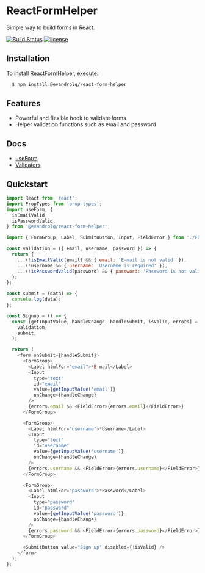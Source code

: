 # ReactFormHelper
Simple way to build forms in React.

[![Build Status](https://travis-ci.org/EvandroLG/ReactFormHelper.svg?branch=master)](https://travis-ci.org/EvandroLG/ReactFormHelper)
[![license](https://badgen.now.sh/badge/license/MIT)](./LICENSE)

## Installation
To install ReactFormHelper, execute:

```sh
  $ npm install @evandrolg/react-form-helper
```

## Features
- Powerful and flexible hook to validate forms
- Helper validation functions such as email and password

## Docs
- [useForm](https://github.com/EvandroLG/ReactFormHelper/wiki/useForm)
- [Validators](https://github.com/EvandroLG/ReactFormHelper/wiki/Validators)

## Quickstart
```js
import React from 'react';
import PropTypes from 'prop-types';
import useForm, {
  isEmailValid,
  isPasswordValid,
} from '@evandrolg/react-form-helper';

import { FormGroup, Label, SubmitButton, Input, FieldError } from './Form';

const validation = ({ email, username, password }) => {
  return {
    ...(!isEmailValid(email) && { email: 'E-mail is not valid' }),
    ...(!username && { username: 'Username is required' }),
    ...(!isPasswordValid(password) && { password: 'Password is not valid' }),
  };
};

const submit = (data) => {
  console.log(data);
};

const Signup = () => {
  const [getInputValue, handleChange, handleSubmit, isValid, errors] = useForm(
    validation,
    submit,
  );

  return (
    <form onSubmit={handleSubmit}>
      <FormGroup>
        <Label htmlFor="email">*E-mail</Label>
        <Input
          type="text"
          id="email"
          value={getInputValue('email')}
          onChange={handleChange}
        />
        {errors.email && <FieldError>{errors.email}</FieldError>}
      </FormGroup>

      <FormGroup>
        <Label htmlFor="username">*Username</Label>
        <Input
          type="text"
          id="username"
          value={getInputValue('username')}
          onChange={handleChange}
        />
        {errors.username && <FieldError>{errors.username}</FieldError>}
      </FormGroup>

      <FormGroup>
        <Label htmlFor="password">*Password</Label>
        <Input
          type="password"
          id="password"
          value={getInputValue('password')}
          onChange={handleChange}
        />
        {errors.password && <FieldError>{errors.password}</FieldError>}
      </FormGroup>

      <SubmitButton value="Sign up" disabled={!isValid} />
    </form>
  );
};
```

